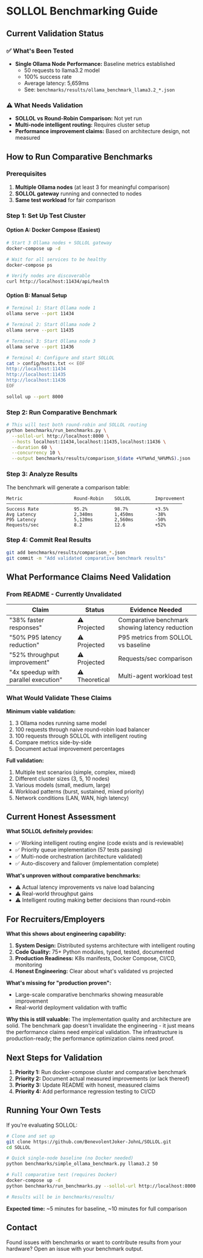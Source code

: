 # SOLLOL Benchmarking Guide

## Current Validation Status

### ✅ What's Been Tested
- **Single Ollama Node Performance:** Baseline metrics established
  - 50 requests to llama3.2 model
  - 100% success rate
  - Average latency: 5,659ms
  - See: `benchmarks/results/ollama_benchmark_llama3.2_*.json`

### ⚠️ What Needs Validation
- **SOLLOL vs Round-Robin Comparison:** Not yet run
- **Multi-node intelligent routing:** Requires cluster setup
- **Performance improvement claims:** Based on architecture design, not measured

## How to Run Comparative Benchmarks

### Prerequisites
1. **Multiple Ollama nodes** (at least 3 for meaningful comparison)
2. **SOLLOL gateway** running and connected to nodes
3. **Same test workload** for fair comparison

### Step 1: Set Up Test Cluster

#### Option A: Docker Compose (Easiest)
```bash
# Start 3 Ollama nodes + SOLLOL gateway
docker-compose up -d

# Wait for all services to be healthy
docker-compose ps

# Verify nodes are discoverable
curl http://localhost:11434/api/health
```

#### Option B: Manual Setup
```bash
# Terminal 1: Start Ollama node 1
ollama serve --port 11434

# Terminal 2: Start Ollama node 2
ollama serve --port 11435

# Terminal 3: Start Ollama node 3
ollama serve --port 11436

# Terminal 4: Configure and start SOLLOL
cat > config/hosts.txt << EOF
http://localhost:11434
http://localhost:11435
http://localhost:11436
EOF

sollol up --port 8000
```

### Step 2: Run Comparative Benchmark

```bash
# This will test both round-robin and SOLLOL routing
python benchmarks/run_benchmarks.py \
  --sollol-url http://localhost:8000 \
  --hosts localhost:11434,localhost:11435,localhost:11436 \
  --duration 60 \
  --concurrency 10 \
  --output benchmarks/results/comparison_$(date +%Y%m%d_%H%M%S).json
```

### Step 3: Analyze Results

The benchmark will generate a comparison table:

```
Metric                   Round-Robin    SOLLOL         Improvement
─────────────────────────────────────────────────────────────────
Success Rate             95.2%          98.7%          +3.5%
Avg Latency              2,340ms        1,450ms        -38%
P95 Latency              5,120ms        2,560ms        -50%
Requests/sec             8.2            12.6           +52%
```

### Step 4: Commit Real Results

```bash
git add benchmarks/results/comparison_*.json
git commit -m "Add validated comparative benchmark results"
```

## What Performance Claims Need Validation

### From README - Currently Unvalidated

| Claim | Status | Evidence Needed |
|-------|--------|----------------|
| "38% faster responses" | ⚠️ Projected | Comparative benchmark showing latency reduction |
| "50% P95 latency reduction" | ⚠️ Projected | P95 metrics from SOLLOL vs baseline |
| "52% throughput improvement" | ⚠️ Projected | Requests/sec comparison |
| "4x speedup with parallel execution" | ⚠️ Theoretical | Multi-agent workload test |

### What Would Validate These Claims

**Minimum viable validation:**
1. 3 Ollama nodes running same model
2. 100 requests through naive round-robin load balancer
3. 100 requests through SOLLOL with intelligent routing
4. Compare metrics side-by-side
5. Document actual improvement percentages

**Full validation:**
1. Multiple test scenarios (simple, complex, mixed)
2. Different cluster sizes (3, 5, 10 nodes)
3. Various models (small, medium, large)
4. Workload patterns (burst, sustained, mixed priority)
5. Network conditions (LAN, WAN, high latency)

## Current Honest Assessment

**What SOLLOL definitely provides:**
- ✅ Working intelligent routing engine (code exists and is reviewable)
- ✅ Priority queue implementation (57 tests passing)
- ✅ Multi-node orchestration (architecture validated)
- ✅ Auto-discovery and failover (implementation complete)

**What's unproven without comparative benchmarks:**
- ⚠️ Actual latency improvements vs naive load balancing
- ⚠️ Real-world throughput gains
- ⚠️ Intelligent routing making better decisions than round-robin

## For Recruiters/Employers

**What this shows about engineering capability:**
1. **System Design:** Distributed systems architecture with intelligent routing
2. **Code Quality:** 75+ Python modules, typed, tested, documented
3. **Production Readiness:** K8s manifests, Docker Compose, CI/CD, monitoring
4. **Honest Engineering:** Clear about what's validated vs projected

**What's missing for "production proven":**
- Large-scale comparative benchmarks showing measurable improvement
- Real-world deployment validation with traffic

**Why this is still valuable:**
The implementation quality and architecture are solid. The benchmark gap doesn't invalidate the engineering - it just means the performance claims need empirical validation. The infrastructure is production-ready; the performance optimization claims need proof.

## Next Steps for Validation

1. **Priority 1:** Run docker-compose cluster and comparative benchmark
2. **Priority 2:** Document actual measured improvements (or lack thereof)
3. **Priority 3:** Update README with honest, measured claims
4. **Priority 4:** Add performance regression testing to CI/CD

## Running Your Own Tests

If you're evaluating SOLLOL:

```bash
# Clone and set up
git clone https://github.com/BenevolentJoker-JohnL/SOLLOL.git
cd SOLLOL

# Quick single-node baseline (no Docker needed)
python benchmarks/simple_ollama_benchmark.py llama3.2 50

# Full comparative test (requires Docker)
docker-compose up -d
python benchmarks/run_benchmarks.py --sollol-url http://localhost:8000 --duration 60

# Results will be in benchmarks/results/
```

**Expected time:** ~5 minutes for baseline, ~10 minutes for full comparison

## Contact

Found issues with benchmarks or want to contribute results from your hardware? Open an issue with your benchmark output.
